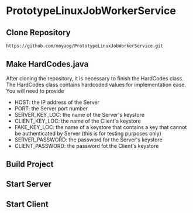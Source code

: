 # PrototypeLinuxJobWorkerService

## Clone Repository
```bash
https://github.com/moyaog/PrototypeLinuxJobWorkerService.git
```

## Make HardCodes.java
After cloning the repository, it is necessary to finish the HardCodes class. The HardCodes class contains hardcoded values for implementation ease. You will need to provide
- HOST: the IP address of the Server
- PORT: the Server port number
- SERVER_KEY_LOC: the name of the Server's keystore
- CLIENT_KEY_LOC: the name of the Client's keystore
- FAKE_KEY_LOC: the name of a keystore that contains a key that cannot be authenticated by Server (this is for testing purposes only)
- SERVER_PASSWORD: the password for the Server's keystore
- CLIENT_PASSWORD: the password fot the Client's keystore

## Build Project

## Start Server

## Start Client
